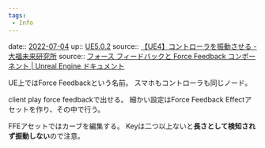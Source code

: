 ```yaml
---
tags:
 - Info
---
```


date:: [2022-07-04](Daily_Note/2022-07-04.md)
up:: [UE5.0.2](../Bar/App/UE5.0.2.md)
source:: [【UE4】コントローラを振動させる - 大福未来研究所](https://dfkfuturelab.hatenablog.com/entry/2017/01/07/222913)
source:: [フォース フィードバックと Force Feedback コンポーネント | Unreal Engine ドキュメント](https://docs.unrealengine.com/4.27/ja/InteractiveExperiences/ForceFeedback/)

UE上ではForce Feedbackという名前。
スマホもコントローラも同じノード。

client play force feedbackで出せる。
細かい設定はForce Feedback Effectアセットを作り、その中で行う。

FFEアセットではカーブを編集する。
Keyは二つ以上ないと**長さとして検知されず振動しない**ので注意。